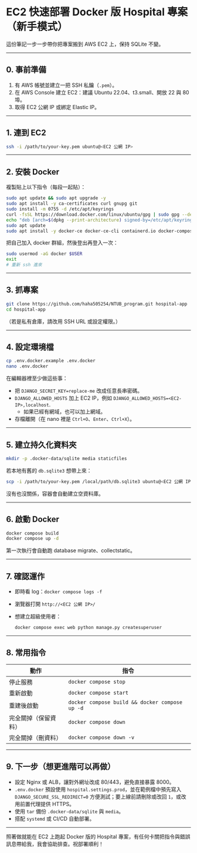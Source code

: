 # EC2 快速部署 Docker 版 Hospital 專案（新手模式）

這份筆記一步一步帶你把專案搬到 AWS EC2 上，保持 SQLite 不變。

---

## 0. 事前準備

1. 有 AWS 帳號並建立一把 SSH 私鑰（`.pem`）。
2. 在 AWS Console 建立 EC2：建議 Ubuntu 22.04、t3.small、開放 22 與 80 埠。
3. 取得 EC2 公網 IP 或綁定 Elastic IP。

---

## 1. 連到 EC2

```bash
ssh -i /path/to/your-key.pem ubuntu@<EC2 公網 IP>
```

---

## 2. 安裝 Docker

複製貼上以下指令（每段一起貼）：

```bash
sudo apt update && sudo apt upgrade -y
sudo apt install -y ca-certificates curl gnupg git
sudo install -m 0755 -d /etc/apt/keyrings
curl -fsSL https://download.docker.com/linux/ubuntu/gpg | sudo gpg --dearmor -o /etc/apt/keyrings/docker.gpg
echo "deb [arch=$(dpkg --print-architecture) signed-by=/etc/apt/keyrings/docker.gpg] https://download.docker.com/linux/ubuntu $(lsb_release -cs) stable" | sudo tee /etc/apt/sources.list.d/docker.list > /dev/null
sudo apt update
sudo apt install -y docker-ce docker-ce-cli containerd.io docker-compose-plugin
```

把自己加入 docker 群組，然後登出再登入一次：

```bash
sudo usermod -aG docker $USER
exit
# 重新 ssh 進來
```

---

## 3. 抓專案

```bash
git clone https://github.com/haha505254/NTUB_program.git hospital-app
cd hospital-app
```

（若是私有倉庫，請改用 SSH URL 或設定權限。）

---

## 4. 設定環境檔

```bash
cp .env.docker.example .env.docker
nano .env.docker
```

在編輯器裡至少做這些事：

- 把 `DJANGO_SECRET_KEY=replace-me` 改成任意長串密碼。
- `DJANGO_ALLOWED_HOSTS` 加上 EC2 IP，例如 `DJANGO_ALLOWED_HOSTS=<EC2-IP>,localhost`.
  - 如果已經有網域，也可以加上網域。
- 存檔離開（在 nano 裡是 `Ctrl+O`、`Enter`、`Ctrl+X`）。

---

## 5. 建立持久化資料夾

```bash
mkdir -p .docker-data/sqlite media staticfiles
```

若本地有舊的 `db.sqlite3` 想帶上來：

```bash
scp -i /path/to/your-key.pem /local/path/db.sqlite3 ubuntu@<EC2 公網 IP>:~/hospital-app/.docker-data/sqlite/db.sqlite3
```

沒有也沒關係，容器會自動建立空資料庫。

---

## 6. 啟動 Docker

```bash
docker compose build
docker compose up -d
```

第一次執行會自動跑 database migrate、collectstatic。

---

## 7. 確認運作

- 即時看 log：`docker compose logs -f`
- 瀏覽器打開 `http://<EC2 公網 IP>/`
- 想建立超級使用者：

  ```bash
  docker compose exec web python manage.py createsuperuser
  ```

---

## 8. 常用指令

| 動作             | 指令                               |
| ---------------- | ---------------------------------- |
| 停止服務         | `docker compose stop`              |
| 重新啟動         | `docker compose start`             |
| 重建後啟動       | `docker compose build && docker compose up -d` |
| 完全關掉（保留資料） | `docker compose down`                |
| 完全關掉（刪資料）   | `docker compose down -v`             |

---

## 9. 下一步（想更進階可以再做）

- 設定 Nginx 或 ALB，讓對外網址改成 80/443，避免直接暴露 8000。
- `.env.docker` 預設使用 `hospital.settings.prod`，並在範例檔中預先寫入 `DJANGO_SECURE_SSL_REDIRECT=0` 方便測試；要上線前請刪除或改回 `1`，或改用前置代理提供 HTTPS。
- 使用 `tar` 備份 `.docker-data/sqlite` 與 `media`。
- 搭配 `systemd` 或 CI/CD 自動部署。

---

照著做就能在 EC2 上跑起 Docker 版的 Hospital 專案，有任何卡關把指令與錯誤訊息帶給我，我會協助排查。祝部署順利！
